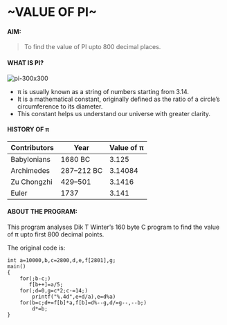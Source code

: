 # **\~VALUE OF PI\~**

#### AIM: 

>To find the value of PI upto 800 decimal places.

#### WHAT IS PI?

![pi-300x300](https://user-images.githubusercontent.com/75233364/101349620-a1377600-38b3-11eb-95fe-28fbb5ff2668.jpg)

-  π is usually known as a string of numbers starting from 3.14.
- It is a mathematical constant, originally defined as the ratio of a circle’s circumference to its diameter.
- This constant helps us understand our universe with greater clarity. 

#### HISTORY OF π

| Contributors    |Year     | Value of π     |
| --------------- | ------  |--------------- |
| Babylonians     | 1680 BC| 3.125          |
| Archimedes      | 287–212 BC|3.14084|
|Zu Chongzhi  | 429–501| 3.1416|
|Euler | 1737| 3.141|



#### ABOUT THE PROGRAM:

This program analyses  Dik T Winter’s 160 byte C program to find the value of π upto first 800 decimal points.

The original code is: 

```
int a=10000,b,c=2800,d,e,f[2801],g;
main()
{
    for(;b-c;)
       f[b++]=a/5;
    for(;d=0,g=c*2;c-=14;)
        printf("%.4d",e+d/a),e=d%a)
    for(b=c;d+=f[b]*a,f[b]=d%--g,d/=g--,--b;)
        d*=b;
}

```
